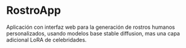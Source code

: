 # RostroApp
Aplicación con interfaz web para la generación de rostros humanos personalizados, usando modelos base stable diffusion, mas una capa adicional LoRA de celebridades.
